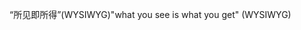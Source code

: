 <span data-ttu-id="d5dd5-101">“所见即所得”(WYSIWYG)</span><span class="sxs-lookup"><span data-stu-id="d5dd5-101">"what you see is what you get" (WYSIWYG)</span></span>